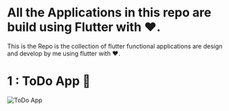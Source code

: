 
# All the Applications in this repo are build using Flutter with ❤️.

This is the Repo is the collection of flutter functional applications are design and develop by me using flutter with ❤️.

# 1 : ToDo App 📱

![ToDo App](https://github.com/user-attachments/assets/bdb7fb19-a4b5-4c07-8b0e-6946c345e805)


